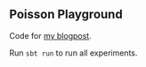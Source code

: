 ## Poisson Playground

Code for [my blogpost](https://like-a-boss.net/2022/10/23/fun-in-the-gradient-domain.html).

Run `sbt run` to run all experiments.
